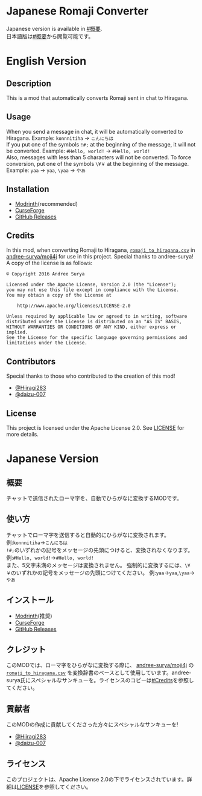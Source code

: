 # Japanese Romaji Converter

Japanese version is available in [#概要](#概要).  
日本語版は[#概要](#概要)から閲覧可能です。


# English Version

## Description

This is a mod that automatically converts Romaji sent in chat to Hiragana.


## Usage

When you send a message in chat, it will be automatically converted to Hiragana. Example: `konnnitiha` → `こんにちは`  
If you put one of the symbols `!#;` at the beginning of the message, it will not be converted. Example: `#Hello, world!` → `#Hello, world!`  
Also, messages with less than 5 characters will not be converted. To force conversion, put one of the symbols `\¥￥` at the beginning of the message. Example: `yaa` → `yaa`, `\yaa` → `やあ`  


## Installation

- [Modrinth](https://modrinth.com/mod/japaneseromajiconverter)(recommended)
- [CurseForge](https://www.curseforge.com/minecraft/mc-mods/japanese-romaji-converter)
- [GitHub Releases](https://github.com/Meatwo310/JapaneseRomajiConverter-Forge/releases)


## Credits

In this mod, when converting Romaji to Hiragana,
[`romaji_to_hiragana.csv`](https://github.com/andree-surya/moji4j/blob/ea0168f125da8791e951eab7cdf18b06a7db705b/src/main/resources/romaji_to_hiragana.csv) in [andree-surya/moji4j](https://github.com/andree-surya/moji4j) for use in this project. Special thanks to andree-surya! A copy of the license is as follows:

```
© Copyright 2016 Andree Surya

Licensed under the Apache License, Version 2.0 (the "License");
you may not use this file except in compliance with the License.
You may obtain a copy of the License at

    http://www.apache.org/licenses/LICENSE-2.0

Unless required by applicable law or agreed to in writing, software
distributed under the License is distributed on an "AS IS" BASIS,
WITHOUT WARRANTIES OR CONDITIONS OF ANY KIND, either express or implied.
See the License for the specific language governing permissions and
limitations under the License.
```


## Contributors

Special thanks to those who contributed to the creation of this mod!
- [@Hiiragi283](https://github.com/Hiiragi283)
- [@daizu-007](https://github.com/daizu-007)


## License
This project is licensed under the Apache License 2.0. See [LICENSE](./LICENSE) for more details.


# Japanese Version

## 概要

チャットで送信されたローマ字を、自動でひらがなに変換するMODです。


## 使い方

チャットでローマ字を送信すると自動的にひらがなに変換されます。 例:`konnnitiha`→`こんにちは`  
`!#;`のいずれかの記号をメッセージの先頭につけると、変換されなくなります。 例:`#Hello, world!`→`#Hello, world!`  
また、5文字未満のメッセージは変換されません。 強制的に変換するには、`\¥￥`のいずれかの記号をメッセージの先頭につけてください。 例:`yaa`→`yaa`,`\yaa`→`やあ`  


## インストール

- [Modrinth](https://modrinth.com/mod/japaneseromajiconverter)(推奨)
- [CurseForge](https://www.curseforge.com/minecraft/mc-mods/japanese-romaji-converter)
- [GitHub Releases](https://github.com/Meatwo310/JapaneseRomajiConverter-Forge/releases)



## クレジット

このMODでは、ローマ字をひらがなに変換する際に、 [andree-surya/moji4j](https://github.com/andree-surya/moji4j) の [`romaji_to_hiragana.csv`](https://github.com/andree-surya/moji4j/blob/ea0168f125da8791e951eab7cdf18b06a7db705b/src/main/resources/romaji_to_hiragana.csv) を変換辞書のベースとして使用しています。andree-surya氏にスペシャルなサンキューを。ライセンスのコピーは[#Credits](#Credits)を参照してください。


## 貢献者

このMODの作成に貢献してくださった方々にスペシャルなサンキューを!
- [@Hiiragi283](https://github.com/Hiiragi283)
- [@daizu-007](https://github.com/daizu-007)


## ライセンス
このプロジェクトは、Apache License 2.0の下でライセンスされています。詳細は[LICENSE](./LICENSE)を参照してください。
